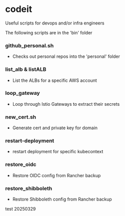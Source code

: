 # codeit
Useful scripts for devops and/or infra engineers

The following scripts are in the 'bin' folder

### github_personal.sh
* Checks out personal repos into the 'personal' folder

### list_alb & listALB
* List the ALBs for a specific AWS account

### loop_gateway
* Loop through Istio Gateways to extract their secrets

### new_cert.sh
* Generate cert and private key for domain

### restart-deployment
* restart deployment for specific kubecontext 

### restore_oidc
* Restore OIDC config from Rancher backup

### restore_shibboleth
* Restore Shibboleth config from Rancher backup

test 20250329